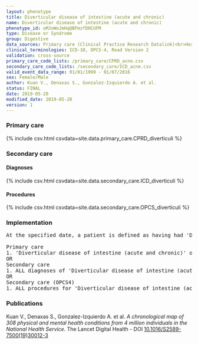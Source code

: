 ```yaml
---
layout: phenotype
title: Diverticular disease of intestine (acute and chronic)
name: Diverticular disease of intestine (acute and chronic)
phenotype_id: oMJoWoJmHqQBFmzfDHCUFM 
type: Disease or Syndrome
group: Digestive
data_sources: Primary care (Clinical Practice Research Datalink)<br>Hospitalizations (Hospital Episode Statistics) 
clinical_terminologies: ICD-10, OPCS-4, Read Version 2 
validation: cross-source
primary_care_code_lists: /primary_care/CPRD_acne.csv
secondary_care_code_lists: /secondary_care/ICD_acne.csv
valid_event_data_range: 01/01/1999 - 01/07/2016
sex: Female/Male
author: Kuan V., Denaxas S., Gonzalez-Izquierdo A. et al.
status: FINAL
date: 2019-05-20
modified_date: 2019-05-20
version: 1
---
```

### Primary care 
{% include csv.html csvdata=site.data.primary_care.CPRD_diverticuli %}
### Secondary care 
#### Diagnoses 
{% include csv.html csvdata=site.data.secondary_care.ICD_diverticuli %}
#### Procedures 
{% include csv.html csvdata=site.data.secondary_care.OPCS_diverticuli %}
### Implementation 
<pre>At the specified date, a patient is defined as having had 'Diverticular disease of intestine (acute and chronic)' of intestine (acute and chronic) IF they meet the criteria for any of the following on or before the specified date. The earliest date on which the individual meets any of the following criteria on or before the specified date is defined as the first event date:

Primary care
1. 'Diverticular disease of intestine (acute and chronic)' of intestine (acute and chronic) diagnosis or history of diagnosis or procedure during a consultation 
OR
Secondary care
1. ALL diagnoses of 'Diverticular disease of intestine (acute and chronic)' of intestine (acute and chronic) or history of diagnosis during a hospitalization
OR
Secondary care (OPCS4)
1. ALL procedures for 'Diverticular disease of intestine (acute and chronic)' of intestine (acute and chronic) during a hospitalization</pre> 
 
### Publications 
Kuan V., Denaxas S., Gonzalez-Izquierdo A. et al. _A chronological map of 308 physical and mental health conditions from 4 million individuals in the National Health Service_. The Lancet Digital Health - DOI <a href='https://www.thelancet.com/journals/landig/article/PIIS2589-7500(19)30012-3/fulltext'>10.1016/S2589-7500(19)30012-3</a>